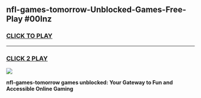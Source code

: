 
## nfl-games-tomorrow-Unblocked-Games-Free-Play #00lnz
<h3>
<a href="https://us.freeplayer.one?title=nfl-games-tomorrow&ref=9M">CLICK TO PLAY</a></h3>
<hr>

<h3>
<a href="https://us.freeplayer.one?title=nfl-games-tomorrow&ref=9M">CLICK 2 PLAY</a>
  
</h3>

<a href="https://us.freeplayer.one?title=nfl-games-tomorrow&ref=9M"><img src="https://clearcache.store/games.png"></a>


**nfl-games-tomorrow games unblocked: Your Gateway to Fun and Accessible Online Gaming**
